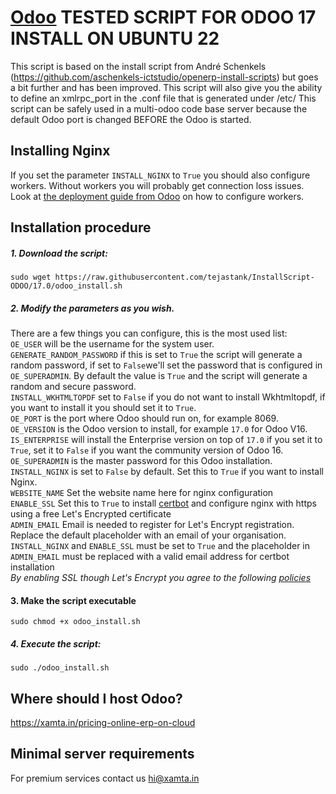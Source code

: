 # [Odoo](https://www.odoo.com "Odoo's Homepage") TESTED SCRIPT FOR ODOO 17 INSTALL ON UBUNTU 22

This script is based on the install script from André Schenkels (https://github.com/aschenkels-ictstudio/openerp-install-scripts)
but goes a bit further and has been improved. This script will also give you the ability to define an xmlrpc_port in the .conf file that is generated under /etc/
This script can be safely used in a multi-odoo code base server because the default Odoo port is changed BEFORE the Odoo is started.

## Installing Nginx
If you set the parameter ```INSTALL_NGINX``` to ```True``` you should also configure workers. Without workers you will probably get connection loss issues. Look at [the deployment guide from Odoo](https://www.odoo.com/documentation/17.0/administration/install/deploy.html) on how to configure workers.

## Installation procedure

##### 1. Download the script:
```
sudo wget https://raw.githubusercontent.com/tejastank/InstallScript-ODOO/17.0/odoo_install.sh
```
##### 2. Modify the parameters as you wish.
There are a few things you can configure, this is the most used list:<br/>
```OE_USER``` will be the username for the system user.<br/>
```GENERATE_RANDOM_PASSWORD``` if this is set to ```True``` the script will generate a random password, if set to ```False```we'll set the password that is configured in ```OE_SUPERADMIN```. By default the value is ```True``` and the script will generate a random and secure password.<br/>
```INSTALL_WKHTMLTOPDF``` set to ```False``` if you do not want to install Wkhtmltopdf, if you want to install it you should set it to ```True```.<br/>
```OE_PORT``` is the port where Odoo should run on, for example 8069.<br/>
```OE_VERSION``` is the Odoo version to install, for example ```17.0``` for Odoo V16.<br/>
```IS_ENTERPRISE``` will install the Enterprise version on top of ```17.0``` if you set it to ```True```, set it to ```False``` if you want the community version of Odoo 16.<br/>
```OE_SUPERADMIN``` is the master password for this Odoo installation.<br/>
```INSTALL_NGINX``` is set to ```False``` by default. Set this to ```True``` if you want to install Nginx.<br/>
```WEBSITE_NAME``` Set the website name here for nginx configuration<br/>
```ENABLE_SSL``` Set this to ```True``` to install [certbot](https://github.com/certbot/certbot) and configure nginx with https using a free Let's Encrypted certificate<br/>
```ADMIN_EMAIL``` Email is needed to register for Let's Encrypt registration. Replace the default placeholder with an email of your organisation.<br/>
```INSTALL_NGINX``` and ```ENABLE_SSL``` must be set to ```True``` and the placeholder in ```ADMIN_EMAIL``` must be replaced with a valid email address for certbot installation<br/>
  _By enabling SSL though Let's Encrypt you agree to the following [policies](https://www.eff.org/code/privacy/policy)_ <br/>

#### 3. Make the script executable
```
sudo chmod +x odoo_install.sh
```
##### 4. Execute the script:
```
sudo ./odoo_install.sh
```

## Where should I host Odoo?
https://xamta.in/pricing-online-erp-on-cloud


## Minimal server requirements
For premium services contact us hi@xamta.in 


